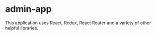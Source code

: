 # admin-app
This application uses React, Redux, React Router and a variety of other helpful libraries.
